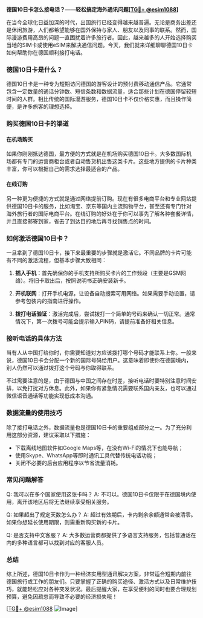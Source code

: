**德国10日卡怎么接电话？——轻松搞定海外通讯问题[[TG💪+ @esim1088](https://t.me/s/esim1088)]**

在当今全球化日益加深的时代，出国旅行已经变得越来越普遍。无论是商务出差还是休闲旅游，人们都希望能够在国外保持与家人、朋友以及同事的联系。然而，国际漫游费用高昂的问题一直困扰着许多旅行者。因此，越来越多的人开始选择购买当地的SIM卡或使用eSIM来解决通信问题。今天，我们就来详细聊聊德国10日卡如何帮助你在德国顺利接打电话。

### 德国10日卡是什么？

德国10日卡是一种专为短期访问德国的游客设计的预付费移动通信产品。它通常包含一定数量的通话分钟数、短信条数和数据流量，适合那些计划在德国停留较短时间的人群。相比传统的国际漫游服务，德国10日卡不仅价格实惠，而且操作简便，是许多旅客的理想选择。

### 购买德国10日卡的渠道

#### 在机场购买
如果你刚刚抵达德国，最方便的方式就是在机场购买德国10日卡。大多数国际机场都有专门的运营商柜台或者自动售货机出售这类卡片。这些地方提供的卡片种类丰富，你可以根据自己的需求选择最适合的产品。

#### 在线订购
另一种更为便捷的方式就是通过网络提前订购。现在有很多电商平台和专业网站提供德国10日卡的服务，比如淘宝、京东等国内主流购物平台，甚至还有专门针对海外旅行者的国际电商平台。在线订购的好处在于你可以事先了解各种套餐详情，并且直接邮寄到家，省去了到达目的地后再寻找销售点的时间。

### 如何激活德国10日卡？

一旦拿到了德国10日卡，接下来最重要的步骤就是激活它。不同品牌的卡片可能有不同的激活流程，但基本步骤大致相同：

1. **插入手机**：首先确保你的手机支持所购买卡片的工作频段（主要是GSM网络）。将旧卡取出后，按照说明书正确安装新卡。
   
2. **开机联网**：打开手机电源，让设备自动搜索可用网络。如果需要手动设置，请参考包装内的指南进行操作。

3. **拨打电话验证**：激活完成后，尝试拨打一个简单的号码来确认一切正常。通常情况下，第一次拨号可能会提示输入PIN码，请提前准备好相关信息。

### 接听电话的具体方法

当有人从中国打给你时，你需要知道对方应该拨打哪个号码才能联系上你。一般来说，德国10日卡会分配一个新的国际号码给用户。这意味着即使你在德国境内，别人仍然可以通过拨打这个号码与你取得联系。

不过需要注意的是，由于德国与中国之间存在时差，接听电话时要特别注意时间安排，以免打扰对方休息。此外，如果你有紧急情况需要联系国内亲友，也可以通过微信语音通话等功能实现低成本沟通。

### 数据流量的使用技巧

除了接打电话之外，数据流量也是德国10日卡的重要组成部分之一。为了充分利用这部分资源，建议采取以下措施：

- 下载离线地图软件如Google Maps等，在没有Wi-Fi的情况下也能导航；
- 使用Skype、WhatsApp等即时通讯工具代替传统电话功能；
- 关闭不必要的后台应用程序以节省流量消耗。

### 常见问题解答

Q: 我可以在多个国家使用这张卡吗？
A: 不可以。德国10日卡仅限于在德国境内使用，离开该地区后将无法继续享受相关服务。

Q: 如果超出了规定天数怎么办？
A: 超过有效期后，卡内剩余余额通常会被清零。如果你想延长使用期限，则需重新购买新的卡片。

Q: 是否支持中文客服？
A: 大多数运营商都提供了多语言支持服务，包括普通话在内的多种语言都可以找到对应的客服人员。

### 总结

综上所述，德国10日卡作为一种经济实用型通讯解决方案，非常适合短期内前往德国旅行或工作的朋友们。只要掌握了正确的购买途径、激活方式以及日常维护技巧，就能轻松应对各种突发状况。最后提醒大家，在享受便利的同时也要合理规划预算，避免因疏忽而导致不必要的经济损失哦！

[[TG💪+ @esim1088](https://t.me/s/esim1088) ![Image](https://i.postimg.cc/4NQfJmqS/Snipaste-2025-05-13-00-14-12.png)]
